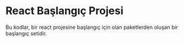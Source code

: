 # React Başlangıç Projesi

Bu kodlar, bir react projesine başlangıç için olan paketlerden oluşan bir başlangıç setidir.
